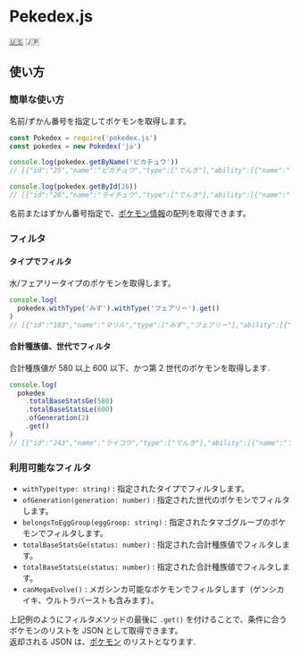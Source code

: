 # Pekedex.js

[:us:](./README.md) :jp:

## 使い方

### 簡単な使い方

名前/ずかん番号を指定してポケモンを取得します。

```node.js
const Pokedex = require('pokedex.js')
const pokedex = new Pokedex('ja')

console.log(pokedex.getByName('ピカチュウ'))
// [{"id":"25","name":"ピカチュウ","type":["でんき"],"ability":[{"name":"せいでんき","hidden":false},{"name":"ひらいしん","hidden":true}],"eggGroup":["陸上","妖精"],"baseStats":{"H":"35","A":"55","B":"40","C":"50","D":"50","S":"90"},"generation":1}]

console.log(pokedex.getById(26))
// [{"id":"26","name":"ライチュウ","type":["でんき"],"ability":[{"name":"せいでんき","hidden":false},{"name":"ひらいしん","hidden":true}],"eggGroup":["陸上","妖精"],"baseStats":{"H":"60","A":"90","B":"55","C":"90","D":"80","S":"110"},"generation":1},{"id":"26","formName":"アローラのすがた","name":"ライチュウ","type":["でんき","エスパー"],"ability":[{"name":"サーフテール","hidden":false}],"eggGroup":["陸上","妖精"],"baseStats":{"H":"60","A":"85","B":"50","C":"95","D":"85","S":"110"},"generation":7}]
```

名前またはずかん番号指定で、[ポケモン情報](./src/resources/schema.json)の配列を取得できます。

### フィルタ

#### タイプでフィルタ

水/フェアリータイプのポケモンを取得します。

```node.js
console.log(
  pokedex.withType('みず').withType('フェアリー').get()
)
// [{"id":"183","name":"マリル","type":["みず","フェアリー"],"ability":[{"name":"あついしぼう","hidden":false},{"name":"ちからもち","hidden":false},{"name":"そうしょく","hidden":true}],"eggGroup":["水中1","妖精"],"baseStats":{"H":"70","A":"20","B":"50","C":"20","D":"50","S":"40"},"generation":2},{"id":"184","name":"マリルリ","type":["みず","フェアリー"],"ability":[{"name":"あついしぼう","hidden":false},{"name":"ちからもち","hidden":false},{"name":"そうしょく","hidden":true}],"eggGroup":["水中1","妖精"],"baseStats":{"H":"100","A":"50","B":"80","C":"60","D":"80","S":"50"},"generation":2},{"id":"730","name":"アシレーヌ","type":["みず","フェアリー"],"ability":[{"name":"げきりゅう","hidden":false},{"name":"うるおいボイス","hidden":true}],"eggGroup":["水中1","陸上"],"baseStats":{"H":"80","A":"74","B":"74","C":"126","D":"116","S":"60"},"generation":7},{"id":"788","name":"カプ・レヒレ","type":["みず","フェアリー"],"ability":[{"name":"ミストメイカー","hidden":false},{"name":"テレパシー","hidden":true}],"eggGroup":["タマゴ未発見"],"baseStats":{"H":"70","A":"75","B":"115","C":"95","D":"130","S":"85"},"generation":7}]
```

#### 合計種族値、世代でフィルタ

合計種族値が 580 以上 600 以下、かつ第 2 世代のポケモンを取得します.

```node.js
console.log(
  pokedex
    .totalBaseStatsGe(580)
    .totalBaseStatsLe(600)
    .ofGeneration(2)
    .get()
)
// [{"id":"243","name":"ライコウ","type":["でんき"],"ability":[{"name":"プレッシャー","hidden":false},{"name":"せいしんりょく","hidden":true}],"eggGroup":["タマゴ未発見"],"baseStats":{"H":"90","A":"85","B":"75","C":"115","D":"100","S":"115"},"generation":2},{"id":"244","name":"エンテイ","type":["ほのお"],"ability":[{"name":"プレッシャー","hidden":false},{"name":"せいしんりょく","hidden":true}],"eggGroup":["タマゴ未発見"],"baseStats":{"H":"115","A":"115","B":"85","C":"90","D":"75","S":"100"},"generation":2},{"id":"245","name":"スイクン","type":["みず"],"ability":[{"name":"プレッシャー","hidden":false},{"name":"せいしんりょく","hidden":true}],"eggGroup":["タマゴ未発見"],"baseStats":{"H":"100","A":"75","B":"115","C":"90","D":"115","S":"85"},"generation":2},{"id":"248","name":"バンギラス","type":["いわ","あく"],"ability":[{"name":"すなおこし","hidden":false},{"name":"きんちょうかん","hidden":true}],"eggGroup":["怪獣"],"baseStats":{"H":"100","A":"134","B":"110","C":"95","D":"100","S":"61"},"megaEvolution":[{"name":"メガバンギラス","type":["いわ","あく"],"ability":[{"name":"すなおこし","hidden":false}],"baseStats":{"H":"100","A":"164","B":"150","C":"95","D":"120","S":"71"}}],"generation":2},{"id":"251","name":"セレビィ","type":["エスパー","くさ"],"ability":[{"name":"しぜんかいふく","hidden":false}],"eggGroup":["タマゴ未発見"],"baseStats":{"H":"100","A":"100","B":"100","C":"100","D":"100","S":"100"},"generation":2}]
```

### 利用可能なフィルタ

- `withType(type: string)` : 指定されたタイプでフィルタします。
- `ofGeneration(generation: number)` : 指定された世代のポケモンでフィルタします。
- `belongsToEggGroup(eggGroop: string)` : 指定されたタマゴグループのポケモンでフィルタします。
- `totalBaseStatsGe(status: number)` : 指定された合計種族値でフィルタします。
- `totalBaseStatsLe(status: number)` : 指定された合計種族値でフィルタします。
- `canMegaEvolve()` : メガシンカ可能なポケモンでフィルタします（ゲンシカイキ、ウルトラバーストも含みます）。

上記例のようにフィルタメソッドの最後に `.get()` を付けることで、条件に合うポケモンのリストを JSON として取得できます。  
返却される JSON は、[ポケモン](./src/resources/schema.json) のリストとなります.
